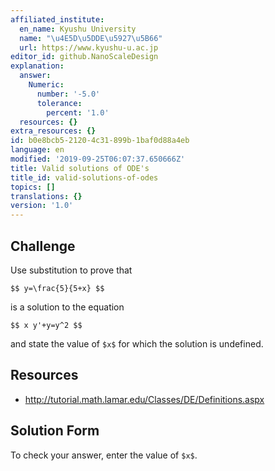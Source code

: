 ```yaml
---
affiliated_institute:
  en_name: Kyushu University
  name: "\u4E5D\u5DDE\u5927\u5B66"
  url: https://www.kyushu-u.ac.jp
editor_id: github.NanoScaleDesign
explanation:
  answer:
    Numeric:
      number: '-5.0'
      tolerance:
        percent: '1.0'
  resources: {}
extra_resources: {}
id: b0e8bcb5-2120-4c31-899b-1baf0d88a4eb
language: en
modified: '2019-09-25T06:07:37.650666Z'
title: Valid solutions of ODE's
title_id: valid-solutions-of-odes
topics: []
translations: {}
version: '1.0'
---
```


## Challenge
Use substitution to prove that

`$$ y=\frac{5}{5+x} $$`

is a solution to the equation

`$$ x y'+y=y^2 $$`

and state the value of `$x$` for which the solution is undefined.


## Resources
- http://tutorial.math.lamar.edu/Classes/DE/Definitions.aspx


## Solution Form
To check your answer, enter the value of `$x$`.



